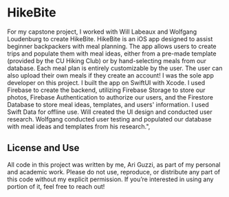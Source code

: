 # HikeBite
For my capstone project, I worked with Will Labeaux and Wolfgang Loudenburg to create HikeBite.
HikeBite is an iOS app designed to assist beginner backpackers with meal planning. The app allows users to create trips and populate them with meal ideas, either from a pre-made template (provided by the CU Hiking Club) or by hand-selecting meals from our database. Each meal plan is entirely customizable by the user. The user can also upload their own meals if they create an account!
I was the sole app developer on this project. I built the app on SwiftUI with Xcode. I used Firebase to create the backend, utilizing Firebase Storage to store our photos, Firebase Authentication to authorize our users, and the Firestore Database to store meal ideas, templates, and users' information. I used Swift Data for offline use. Will created the UI design and conducted user research. Wolfgang conducted user testing and populated our database with meal ideas and templates from his research.",

## License and Use

All code in this project was written by me, Ari Guzzi, as part of my personal and academic work. Please do not use, reproduce, or distribute any part of this code without my explicit permission. If you’re interested in using any portion of it, feel free to reach out!
